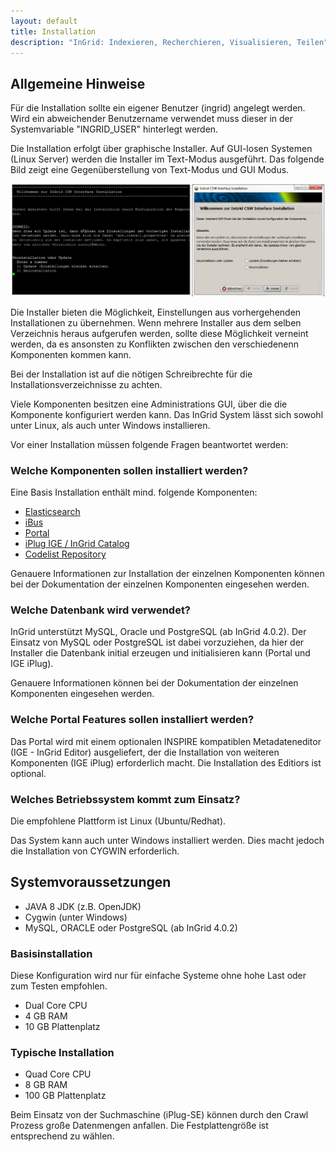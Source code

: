 ```yaml
---
layout: default
title: Installation
description: "InGrid: Indexieren, Recherchieren, Visualisieren, Teilen"
---
```


## Allgemeine Hinweise

Für die Installation sollte ein eigener Benutzer (ingrid) angelegt werden. Wird ein abweichender Benutzername verwendet muss dieser in der Systemvariable "INGRID_USER" hinterlegt werden.

Die Installation erfolgt über graphische Installer. Auf GUI-losen Systemen (Linux Server) werden die Installer im Text-Modus ausgeführt. Das folgende Bild zeigt eine Gegenüberstellung von Text-Modus und GUI Modus.

![Gegenüberstellung Installationsmodus Text und GUI](../images/ingrid_installation_gui_text.png "Gegenüberstellung Installationsmodus Text und GUI")

Die Installer bieten die Möglichkeit, Einstellungen aus vorhergehenden Installationen zu übernehmen.
Wenn mehrere Installer aus dem selben Verzeichnis heraus aufgerufen werden, sollte diese Möglichkeit verneint werden, da es ansonsten zu Konflikten zwischen den verschiedenenn Komponenten kommen kann.

Bei der Installation ist auf die nötigen Schreibrechte für die Installationsverzeichnisse zu achten.

Viele Komponenten besitzen eine Administrations GUI, über die die Komponente konfiguriert werden kann. Das InGrid System lässt sich sowohl unter Linux, als auch unter Windows installieren.

Vor einer Installation müssen folgende Fragen beantwortet werden:

### Welche Komponenten sollen installiert werden?

Eine Basis Installation enthält mind. folgende Komponenten:

- [Elasticsearch](../components/elasticsearch.html)
- [iBus](../components/ibus.html)
- [Portal](../components/portal.html)
- [iPlug IGE / InGrid Catalog](../components/iplug_ige.html)
- [Codelist Repository](../components/codelist_repository.html)

Genauere Informationen zur Installation der einzelnen Komponenten können bei der Dokumentation der einzelnen Komponenten eingesehen werden.

### Welche Datenbank wird verwendet?

InGrid unterstützt MySQL, Oracle und PostgreSQL (ab InGrid 4.0.2). Der Einsatz von MySQL oder PostgreSQL ist dabei vorzuziehen, da hier der Installer die Datenbank initial erzeugen und initialisieren kann (Portal und IGE iPlug).

Genauere Informationen können bei der Dokumentation der einzelnen Komponenten eingesehen werden.

### Welche Portal Features sollen installiert werden?

Das Portal wird mit einem optionalen INSPIRE kompatiblen Metadateneditor (IGE - InGrid Editor) ausgeliefert, der die Installation von weiteren Komponenten (IGE iPlug) erforderlich macht. Die Installation des Editiors ist optional.

### Welches Betriebssystem kommt zum Einsatz?

Die empfohlene Plattform ist Linux (Ubuntu/Redhat).

Das System kann auch unter Windows installiert werden. Dies macht jedoch die Installation von CYGWIN erforderlich.


## Systemvoraussetzungen

- JAVA 8 JDK (z.B. OpenJDK)
- Cygwin (unter Windows)
- MySQL, ORACLE oder PostgreSQL (ab InGrid 4.0.2)

### Basisinstallation

Diese Konfiguration wird nur für einfache Systeme ohne hohe Last oder zum Testen empfohlen.

- Dual Core CPU
- 4 GB RAM
- 10 GB Plattenplatz

### Typische Installation

- Quad Core CPU
- 8 GB RAM
- 100 GB Plattenplatz

Beim Einsatz von der Suchmaschine (iPlug-SE) können durch den Crawl Prozess große Datenmengen anfallen. Die Festplattengröße ist entsprechend zu wählen.




